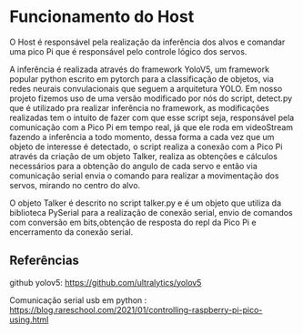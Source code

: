 <h1>Funcionamento do Host</h1>

O Host é responsável pela realização da inferência dos alvos e comandar uma pico Pi que é responsável pelo controle lógico dos servos.

A inferência é realizada através do framework YoloV5, um framework popular python escrito em pytorch para a classificação de objetos,
via redes neurais convulacionais que seguem a arquitetura YOLO. Em nosso projeto fizemos uso de uma versão modificado por nós do script,
detect.py que é utilizado pra realizar inferência no framework, as modificações realizadas tem o intuito de fazer com que esse script seja,
responsável pela comunicação com a Pico Pi em tempo real, já que ele roda em videoStream fazendo a inferência a todo momento, dessa forma
a cada vez que um objeto de interesse é detectado, o script realiza a conexão com a Pico Pi através da criação de um objeto Talker, 
realiza as obtenções e cálculos necessários para a obtenção do angulo de cada servo e então via comunicação serial envia o comando para
realizar a movimentação dos servos, mirando no centro do alvo.

O objeto Talker é descrito no script talker.py e é um objeto que utiliza da biblioteca PySerial para a realização de conexão serial,
envio de comandos com conversão em bits,obtenção de resposta do repl da Pico Pi e encerramento da conexão serial.

<h2>Referências</h2>

github yolov5: https://github.com/ultralytics/yolov5

Comunicação serial usb em python : https://blog.rareschool.com/2021/01/controlling-raspberry-pi-pico-using.html
